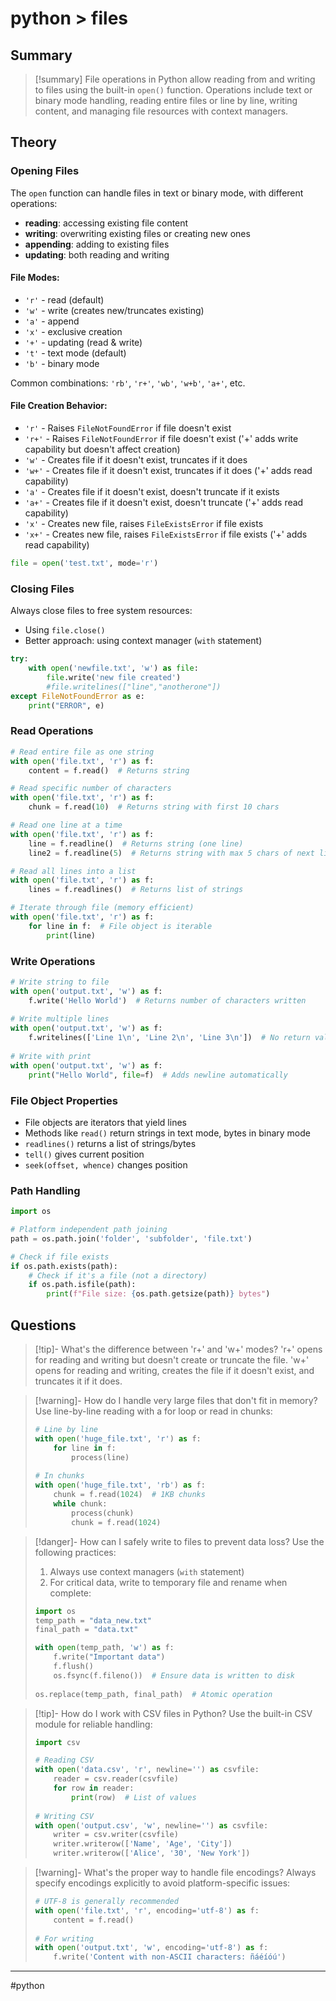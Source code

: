 # python > files
## Summary
> [!summary]
> File operations in Python allow reading from and writing to files using the built-in `open()` function. Operations include text or binary mode handling, reading entire files or line by line, writing content, and managing file resources with context managers.

## Theory
### Opening Files
The `open` function can handle files in text or binary mode, with different operations:
- **reading**: accessing existing file content
- **writing**: overwriting existing files or creating new ones
- **appending**: adding to existing files
- **updating**: both reading and writing

#### File Modes:
- `'r'` - read (default)
- `'w'` - write (creates new/truncates existing)
- `'a'` - append
- `'x'` - exclusive creation
- `'+'` - updating (read & write)
- `'t'` - text mode (default)
- `'b'` - binary mode

Common combinations: `'rb'`, `'r+'`, `'wb'`, `'w+b'`, `'a+'`, etc.

#### File Creation Behavior:
- `'r'` - Raises `FileNotFoundError` if file doesn't exist
- `'r+'` - Raises `FileNotFoundError` if file doesn't exist ('+' adds write capability but doesn't affect creation)
- `'w'` - Creates file if it doesn't exist, truncates if it does
- `'w+'` - Creates file if it doesn't exist, truncates if it does ('+' adds read capability)
- `'a'` - Creates file if it doesn't exist, doesn't truncate if it exists
- `'a+'` - Creates file if it doesn't exist, doesn't truncate ('+' adds read capability)
- `'x'` - Creates new file, raises `FileExistsError` if file exists
- `'x+'` - Creates new file, raises `FileExistsError` if file exists ('+' adds read capability)

```python
file = open('test.txt', mode='r')
```

### Closing Files
Always close files to free system resources:
- Using `file.close()`
- Better approach: using context manager (`with` statement)

```python
try:
    with open('newfile.txt', 'w') as file:
        file.write('new file created')
        #file.writelines(["line","anotherone"])
except FileNotFoundError as e:
    print("ERROR", e)
```

### Read Operations

```python
# Read entire file as one string
with open('file.txt', 'r') as f:
    content = f.read()  # Returns string

# Read specific number of characters
with open('file.txt', 'r') as f:
    chunk = f.read(10)  # Returns string with first 10 chars

# Read one line at a time
with open('file.txt', 'r') as f:
    line = f.readline()  # Returns string (one line)
    line2 = f.readline(5)  # Returns string with max 5 chars of next line

# Read all lines into a list
with open('file.txt', 'r') as f:
    lines = f.readlines()  # Returns list of strings

# Iterate through file (memory efficient)
with open('file.txt', 'r') as f:
    for line in f:  # File object is iterable
        print(line)
```

### Write Operations

```python
# Write string to file
with open('output.txt', 'w') as f:
    f.write('Hello World')  # Returns number of characters written
    
# Write multiple lines
with open('output.txt', 'w') as f:
    f.writelines(['Line 1\n', 'Line 2\n', 'Line 3\n'])  # No return value
    
# Write with print
with open('output.txt', 'w') as f:
    print("Hello World", file=f)  # Adds newline automatically
```

### File Object Properties
- File objects are iterators that yield lines
- Methods like `read()` return strings in text mode, bytes in binary mode
- `readlines()` returns a list of strings/bytes
- `tell()` gives current position
- `seek(offset, whence)` changes position

### Path Handling
```python
import os

# Platform independent path joining
path = os.path.join('folder', 'subfolder', 'file.txt')

# Check if file exists
if os.path.exists(path):
    # Check if it's a file (not a directory)
    if os.path.isfile(path):
        print(f"File size: {os.path.getsize(path)} bytes")
```

## Questions
> [!tip]- What's the difference between 'r+' and 'w+' modes?
> 'r+' opens for reading and writing but doesn't create or truncate the file.
> 'w+' opens for reading and writing, creates the file if it doesn't exist, and truncates it if it does.

> [!warning]- How do I handle very large files that don't fit in memory?
> Use line-by-line reading with a for loop or read in chunks:
> ```python
> # Line by line
> with open('huge_file.txt', 'r') as f:
>     for line in f:
>         process(line)
>         
> # In chunks
> with open('huge_file.txt', 'rb') as f:
>     chunk = f.read(1024)  # 1KB chunks
>     while chunk:
>         process(chunk)
>         chunk = f.read(1024)
> ```

> [!danger]- How can I safely write to files to prevent data loss?
> Use the following practices:
> 1. Always use context managers (`with` statement)
> 2. For critical data, write to temporary file and rename when complete:
> ```python
> import os
> temp_path = "data_new.txt"
> final_path = "data.txt"
> 
> with open(temp_path, 'w') as f:
>     f.write("Important data")
>     f.flush()
>     os.fsync(f.fileno())  # Ensure data is written to disk
>     
> os.replace(temp_path, final_path)  # Atomic operation
> ```

> [!tip]- How do I work with CSV files in Python?
> Use the built-in CSV module for reliable handling:
> ```python
> import csv
> 
> # Reading CSV
> with open('data.csv', 'r', newline='') as csvfile:
>     reader = csv.reader(csvfile)
>     for row in reader:
>         print(row)  # List of values
>         
> # Writing CSV
> with open('output.csv', 'w', newline='') as csvfile:
>     writer = csv.writer(csvfile)
>     writer.writerow(['Name', 'Age', 'City'])
>     writer.writerow(['Alice', '30', 'New York'])
> ```

> [!warning]- What's the proper way to handle file encodings?
> Always specify encodings explicitly to avoid platform-specific issues:
> ```python
> # UTF-8 is generally recommended
> with open('file.txt', 'r', encoding='utf-8') as f:
>     content = f.read()
>     
> # For writing
> with open('output.txt', 'w', encoding='utf-8') as f:
>     f.write('Content with non-ASCII characters: ñáéíóú')
> ```

- - -
#python